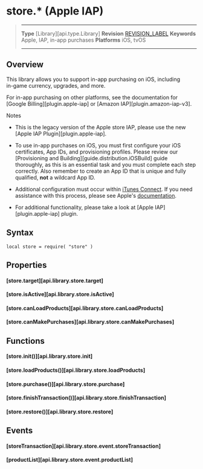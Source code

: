 
# store.* (Apple IAP)

> --------------------- ------------------------------------------------------------------------------------------
> __Type__              [Library][api.type.Library]
> __Revision__          [REVISION_LABEL](REVISION_URL)
> __Keywords__          Apple, IAP, in-app purchases
> __Platforms__			iOS, tvOS
> --------------------- ------------------------------------------------------------------------------------------


## Overview

This library allows you to support <nobr>in-app</nobr> purchasing on iOS, including <nobr>in-game</nobr> currency, upgrades, and more.

For in-app purchasing on other platforms, see the documentation for [Google Billing][plugin.apple-iap] or [Amazon IAP][plugin.amazon-iap-v3].

<div class="guide-notebox">
<div class="notebox-title">Notes</div>

* This is the legacy version of the Apple store IAP, please use the new [Apple IAP Plugin][plugin.apple-iap].

* To use <nobr>in-app</nobr> purchases on iOS, you must first configure your iOS certificates, App&nbsp;IDs, and provisioning profiles. Please review our [Provisioning and Building][guide.distribution.iOSBuild] guide thoroughly, as this is an essential task and you must complete each step correctly. Also remember to create an App&nbsp;ID that is unique and fully qualified, __not__ a wildcard App&nbsp;ID.

* Additional configuration must occur within [iTunes&nbsp;Connect](https://itunesconnect.apple.com/). If you need assistance with this process, please see Apple's [documentation](https://developer.apple.com/library/ios/technotes/tn2259/_index.html).

* For additional functionality, please take a look at [Apple IAP][plugin.apple-iap] plugin.

</div>


## Syntax

	local store = require( "store" )


## Properties

#### [store.target][api.library.store.target]

#### [store.isActive][api.library.store.isActive]

#### [store.canLoadProducts][api.library.store.canLoadProducts]

#### [store.canMakePurchases][api.library.store.canMakePurchases]


## Functions

#### [store.init()][api.library.store.init]

#### [store.loadProducts()][api.library.store.loadProducts]

#### [store.purchase()][api.library.store.purchase]

#### [store.finishTransaction()][api.library.store.finishTransaction]

#### [store.restore()][api.library.store.restore]


## Events

#### [storeTransaction][api.library.store.event.storeTransaction]

#### [productList][api.library.store.event.productList]
